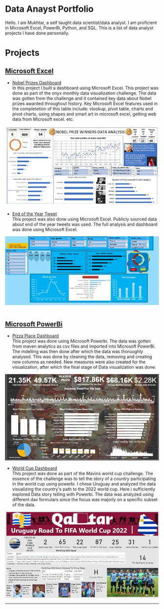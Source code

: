 # Data Anayst Portfolio
Hello. I am Mukhtar, a self taught data scientist/data analyst. I am proficient in Microsoft Excel, PowerBi, Python, and SQL.
This is a list of data analyst projects I have done personally.<br />
# Projects
## [Microsoft Excel](https://github.com/mobolajiolowo/Data_Anayst_Portfolio/tree/main/Excel)
- [Nobel Prizes Dashboard](https://github.com/mobolajiolowo/Data_Anayst_Portfolio/tree/main/Excel/Nobel_prizes)<br />
In this project I built a dashboard using Microsoft Excel. This project was done as part of the onyx monthly data visualization challenge. The data was gotten from the challenge and it contained key data about Nobel prizes awarded throughout history. Key Microsoft Excel features used in the completetion of this table include: vlookup, pivot table, charts and pivot charts, using shapes and smart art in microsoft excel, getting web data from Microsoft excel. etc.<br />

![Nobel Prize Dashboard](Excel/Nobel_prizes/nobel_prizes_dashboard.jpg)<br />

- [End of the Year Tweet](https://github.com/mobolajiolowo/Data_Anayst_Portfolio/tree/main/Excel/end_of_the_year_tweets)<br />
This project was also done using Microsoft Excel. Publicly sourced data about end of the year tweets was used. The full analysis and dashboard was done using Microsoft Excel.

![End Of The Year Dashboard](Excel/end_of_the_year_tweets/end_of_the_year_tweets.jpg)<br /><br />

## [Microsoft PowerBi](https://github.com/mobolajiolowo/Data_Anayst_Portfolio/tree/main/PowerBi)<br />
- [Pizza Place Dashboard](https://github.com/mobolajiolowo/Data_Anayst_Portfolio/tree/main/PowerBi/Pizza_Place_Sales)<br />
This project was done using Microsoft Powerbi. The data was gotten from maven analytics as csv files and imported into Microsoft PowerBi. The mdelling was then done after which the data was thoruoghly analysed. This was done by cleaning the data, removing and creating new columns as needed. New measures were also created for the visualization, after which the final stage of Data visualization was done.

![Pizza Place Dashboard](/PowerBi/Pizza_Place_Sales/pizza_dashboard.jpg)<br />

- [World Cup Dashboard](https://github.com/mobolajiolowo/Data_Anayst_Portfolio/tree/main/PowerBi/World_cup)<br />
This project was done as part of the Mavins world cup challenge. The essence of the challenge was to tell the story of a country participating in the world cup using powerbi. I chose Uruguay and analyzed the data visualizing the country's path to the 2022 world cup. Here i sufficiently explored Data story telling with Powerbi. The data was analyzed using different dax formulars since the focus was majorly on a specific subset of the data. 

![World Cup Dashboard](/PowerBi/World_cup/world_cup_dashboard.jpg)<br />

-------------------------------------------------------------------------------------------------------------------------------------------------------------------------
